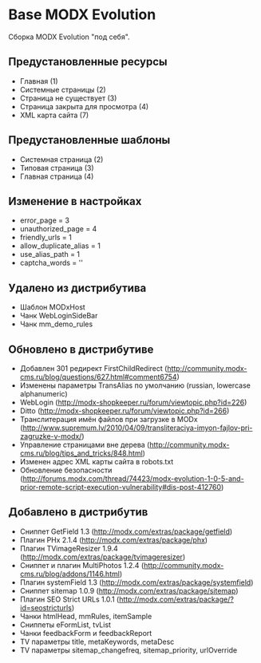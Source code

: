 Base MODX Evolution
===================

Сборка MODX Evolution "под себя".

Предустановленные ресурсы
-------------------------

* Главная (1)
* Системные страницы (2)
* Страница не существует (3)
* Страница закрыта для просмотра (4)
* XML карта сайта (7)

Предустановленные шаблоны
-------------------------

* Системная страница (2)
* Типовая страница (3)
* Главная страница (4)

Изменение в настройках
----------------------
* error_page = 3
* unauthorized_page = 4
* friendly_urls = 1
* allow_duplicate_alias = 1
* use_alias_path = 1
* captcha_words = ''

Удалено из дистрибутива
-----------------------

* Шаблон MODxHost
* Чанк WebLoginSideBar
* Чанк mm_demo_rules

Обновлено в дистрибутиве
------------------------

* Добавлен 301 редирект FirstChildRedirect (http://community.modx-cms.ru/blog/questions/627.html#comment6754)
* Изменены параметры TransAlias по умолчанию (russian, lowercase alphanumeric)
* WebLogin (http://modx-shopkeeper.ru/forum/viewtopic.php?id=226)
* Ditto (http://modx-shopkeeper.ru/forum/viewtopic.php?id=266)
* Транслитерация имён файлов при загрузке в MODx (http://www.supremum.lv/2010/04/09/transliteraciya-imyon-fajlov-pri-zagruzke-v-modx/)
* Управление страницами вне дерева (http://community.modx-cms.ru/blog/tips_and_tricks/848.html)
* Изменен адрес XML карты сайта в robots.txt
* Обновление безопасности (http://forums.modx.com/thread/74423/modx-evolution-1-0-5-and-prior-remote-script-execution-vulnerability#dis-post-412760)

Добавлено в дистрибутив
-----------------------
* Сниппет GetField 1.3 (http://modx.com/extras/package/getfield)
* Плагин PHx 2.1.4 (http://modx.com/extras/package/phx)
* Плагин TVimageResizer 1.9.4 (http://modx.com/extras/package/tvimageresizer)
* Сниппет и плагин MultiPhotos 1.2.4 (http://community.modx-cms.ru/blog/addons/1146.html)
* Плагин systemField 1.3 (http://modx.com/extras/package/systemfield)
* Сниппет sitemap 1.0.9 (﻿﻿﻿﻿﻿﻿http://modx.com/extras/package/sitemap)
* Плагин SEO Strict URLs 1.0.1 (http://modx.com/extras/package/?id=seostricturls)
* Чанки htmlHead, mmRules, itemSample
* Сниппеты eFormList, tvList
* Чанки feedbackForm и feedbackReport
* TV параметры title, metaKeywords, metaDesc
* TV параметры sitemap_changefreq, sitemap_priority, urlOverride
